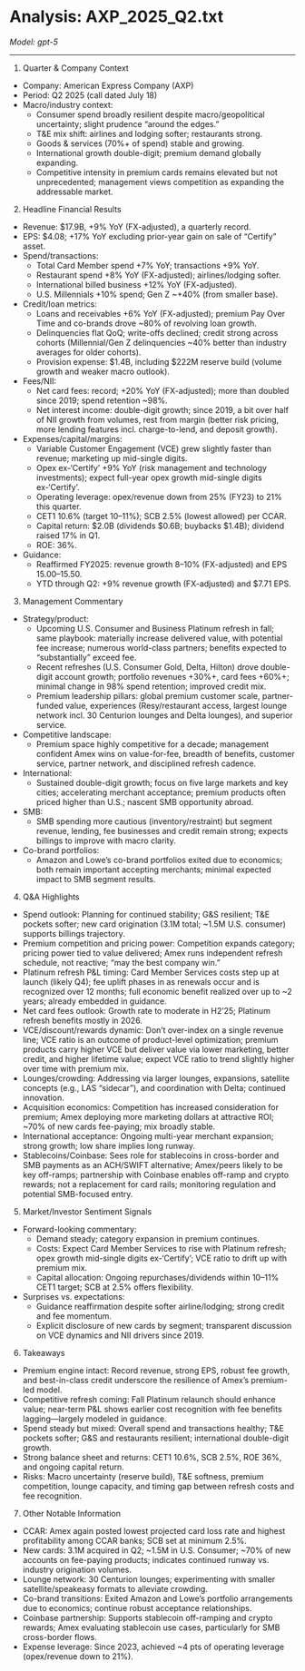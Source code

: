# Analysis: AXP_2025_Q2.txt

*Model: gpt-5*

---

1) Quarter & Company Context
- Company: American Express Company (AXP)
- Period: Q2 2025 (call dated July 18)
- Macro/industry context:
  - Consumer spend broadly resilient despite macro/geopolitical uncertainty; slight prudence “around the edges.”
  - T&E mix shift: airlines and lodging softer; restaurants strong.
  - Goods & services (70%+ of spend) stable and growing.
  - International growth double-digit; premium demand globally expanding.
  - Competitive intensity in premium cards remains elevated but not unprecedented; management views competition as expanding the addressable market.

2) Headline Financial Results
- Revenue: $17.9B, +9% YoY (FX-adjusted), a quarterly record.
- EPS: $4.08; +17% YoY excluding prior-year gain on sale of “Certify” asset.
- Spend/transactions:
  - Total Card Member spend +7% YoY; transactions +9% YoY.
  - Restaurant spend +8% YoY (FX-adjusted); airlines/lodging softer.
  - International billed business +12% YoY (FX-adjusted).
  - U.S. Millennials +10% spend; Gen Z ~+40% (from smaller base).
- Credit/loan metrics:
  - Loans and receivables +6% YoY (FX-adjusted); premium Pay Over Time and co-brands drove ~80% of revolving loan growth.
  - Delinquencies flat QoQ; write-offs declined; credit strong across cohorts (Millennial/Gen Z delinquencies ~40% better than industry averages for older cohorts).
  - Provision expense: $1.4B, including $222M reserve build (volume growth and weaker macro outlook).
- Fees/NII:
  - Net card fees: record; +20% YoY (FX-adjusted); more than doubled since 2019; spend retention ~98%.
  - Net interest income: double-digit growth; since 2019, a bit over half of NII growth from volumes, rest from margin (better risk pricing, more lending features incl. charge-to-lend, and deposit growth).
- Expenses/capital/margins:
  - Variable Customer Engagement (VCE) grew slightly faster than revenue; marketing up mid-single digits.
  - Opex ex-‘Certify’ +9% YoY (risk management and technology investments); expect full-year opex growth mid-single digits ex-‘Certify’.
  - Operating leverage: opex/revenue down from 25% (FY23) to 21% this quarter.
  - CET1 10.6% (target 10–11%); SCB 2.5% (lowest allowed) per CCAR.
  - Capital return: $2.0B (dividends $0.6B; buybacks $1.4B); dividend raised 17% in Q1.
  - ROE: 36%.
- Guidance:
  - Reaffirmed FY2025: revenue growth 8–10% (FX-adjusted) and EPS $15.00–$15.50.
  - YTD through Q2: +9% revenue growth (FX-adjusted) and $7.71 EPS.

3) Management Commentary
- Strategy/product:
  - Upcoming U.S. Consumer and Business Platinum refresh in fall; same playbook: materially increase delivered value, with potential fee increase; numerous world-class partners; benefits expected to “substantially” exceed fee.
  - Recent refreshes (U.S. Consumer Gold, Delta, Hilton) drove double-digit account growth; portfolio revenues +30%+, card fees +60%+; minimal change in 98% spend retention; improved credit mix.
  - Premium leadership pillars: global premium customer scale, partner-funded value, experiences (Resy/restaurant access, largest lounge network incl. 30 Centurion lounges and Delta lounges), and superior service.
- Competitive landscape:
  - Premium space highly competitive for a decade; management confident Amex wins on value-for-fee, breadth of benefits, customer service, partner network, and disciplined refresh cadence.
- International:
  - Sustained double-digit growth; focus on five large markets and key cities; accelerating merchant acceptance; premium products often priced higher than U.S.; nascent SMB opportunity abroad.
- SMB:
  - SMB spending more cautious (inventory/restraint) but segment revenue, lending, fee businesses and credit remain strong; expects billings to improve with macro clarity.
- Co-brand portfolios:
  - Amazon and Lowe’s co-brand portfolios exited due to economics; both remain important accepting merchants; minimal expected impact to SMB segment results.

4) Q&A Highlights
- Spend outlook: Planning for continued stability; G&S resilient; T&E pockets softer; new card origination (3.1M total; ~1.5M U.S. consumer) supports billings trajectory.
- Premium competition and pricing power: Competition expands category; pricing power tied to value delivered; Amex runs independent refresh schedule, not reactive; “may the best company win.”
- Platinum refresh P&L timing: Card Member Services costs step up at launch (likely Q4); fee uplift phases in as renewals occur and is recognized over 12 months; full economic benefit realized over up to ~2 years; already embedded in guidance.
- Net card fees outlook: Growth rate to moderate in H2’25; Platinum refresh benefits mostly in 2026.
- VCE/discount/rewards dynamic: Don’t over-index on a single revenue line; VCE ratio is an outcome of product-level optimization; premium products carry higher VCE but deliver value via lower marketing, better credit, and higher lifetime value; expect VCE ratio to trend slightly higher over time with premium mix.
- Lounges/crowding: Addressing via larger lounges, expansions, satellite concepts (e.g., LAS “sidecar”), and coordination with Delta; continued innovation.
- Acquisition economics: Competition has increased consideration for premium; Amex deploying more marketing dollars at attractive ROI; ~70% of new cards fee-paying; mix broadly stable.
- International acceptance: Ongoing multi-year merchant expansion; strong growth; low share implies long runway.
- Stablecoins/Coinbase: Sees role for stablecoins in cross-border and SMB payments as an ACH/SWIFT alternative; Amex/peers likely to be key off-ramps; partnership with Coinbase enables off-ramp and crypto rewards; not a replacement for card rails; monitoring regulation and potential SMB-focused entry.

5) Market/Investor Sentiment Signals
- Forward-looking commentary:
  - Demand steady; category expansion in premium continues.
  - Costs: Expect Card Member Services to rise with Platinum refresh; opex growth mid-single digits ex-‘Certify’; VCE ratio to drift up with premium mix.
  - Capital allocation: Ongoing repurchases/dividends within 10–11% CET1 target; SCB at 2.5% offers flexibility.
- Surprises vs. expectations:
  - Guidance reaffirmation despite softer airline/lodging; strong credit and fee momentum.
  - Explicit disclosure of new cards by segment; transparent discussion on VCE dynamics and NII drivers since 2019.

6) Takeaways
- Premium engine intact: Record revenue, strong EPS, robust fee growth, and best-in-class credit underscore the resilience of Amex’s premium-led model.
- Competitive refresh coming: Fall Platinum relaunch should enhance value; near-term P&L shows earlier cost recognition with fee benefits lagging—largely modeled in guidance.
- Spend steady but mixed: Overall spend and transactions healthy; T&E pockets softer; G&S and restaurants resilient; international double-digit growth.
- Strong balance sheet and returns: CET1 10.6%, SCB 2.5%, ROE 36%, and ongoing capital return.
- Risks: Macro uncertainty (reserve build), T&E softness, premium competition, lounge capacity, and timing gap between refresh costs and fee recognition.

7) Other Notable Information
- CCAR: Amex again posted lowest projected card loss rate and highest profitability among CCAR banks; SCB set at minimum 2.5%.
- New cards: 3.1M acquired in Q2; ~1.5M in U.S. Consumer; ~70% of new accounts on fee-paying products; indicates continued runway vs. industry origination volumes.
- Lounge network: 30 Centurion lounges; experimenting with smaller satellite/speakeasy formats to alleviate crowding.
- Co-brand transitions: Exited Amazon and Lowe’s portfolio arrangements due to economics; continue robust acceptance relationships.
- Coinbase partnership: Supports stablecoin off-ramping and crypto rewards; Amex evaluating stablecoin use cases, particularly for SMB cross-border flows.
- Expense leverage: Since 2023, achieved ~4 pts of operating leverage (opex/revenue down to 21%).